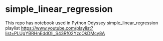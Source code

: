 # simple_linear_regression

This repo has notebook used in Python Odyssey simple_linear_regression playlist 
https://www.youtube.com/playlist?list=PLUgYBRHnEddOli_S43Rf02YzcOkDMcy8A
